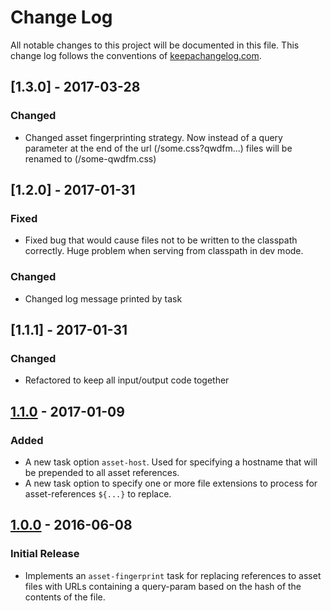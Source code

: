 # Change Log
All notable changes to this project will be documented in this
file. This change log follows the conventions
of [keepachangelog.com](http://keepachangelog.com/).

## [1.3.0] - 2017-03-28
### Changed
- Changed asset fingerprinting strategy. Now instead of a query parameter at the
  end of the url (/some.css?qwdfm...) files will be renamed to (/some-qwdfm.css)

## [1.2.0] - 2017-01-31
### Fixed
- Fixed bug that would cause files not to be written to the classpath
  correctly. Huge problem when serving from classpath in dev mode.

### Changed
- Changed log message printed by task

## [1.1.1] - 2017-01-31
### Changed
- Refactored to keep all input/output code together

## [1.1.0] - 2017-01-09
### Added

- A new task option `asset-host`. Used for specifying a hostname that
  will be prepended to all asset references.
- A new task option to specify one or more file extensions to process
  for asset-references `${...}` to replace.

[1.1.0]: https://github.com/AdamFrey/boot-asset-fingerprint/compare/1.0.0...1.1.0

## [1.0.0] - 2016-06-08
### Initial Release

- Implements an `asset-fingerprint` task for replacing references to
  asset files with URLs containing a query-param based on the hash of
  the contents of the file.

[1.0.0]: https://github.com/AdamFrey/boot-asset-fingerprint/compare/d01ad09...1.0.0
